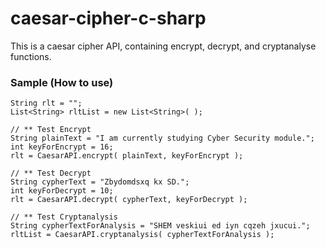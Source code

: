 # caesar-cipher-c-sharp
This is a caesar cipher API, containing encrypt, decrypt, and cryptanalyse functions.

### Sample (How to use)
````
String rlt = "";
List<String> rltList = new List<String>( );

// ** Test Encrypt
String plainText = "I am currently studying Cyber Security module.";
int keyForEncrypt = 16;
rlt = CaesarAPI.encrypt( plainText, keyForEncrypt );

// ** Test Decrypt
String cypherText = "Zbydomdsxq kx SD.";
int keyForDecrypt = 10;
rlt = CaesarAPI.decrypt( cypherText, keyForDecrypt );

// ** Test Cryptanalysis
String cypherTextForAnalysis = "SHEM veskiui ed iyn cqzeh jxucui.";
rltList = CaesarAPI.cryptanalysis( cypherTextForAnalysis );
````
